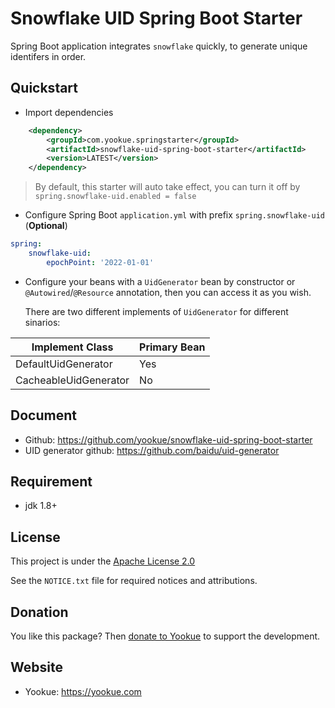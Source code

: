 # Snowflake UID Spring Boot Starter

Spring Boot application integrates `snowflake` quickly, to generate unique identifers in order.

## Quickstart

- Import dependencies

```xml
    <dependency>
        <groupId>com.yookue.springstarter</groupId>
        <artifactId>snowflake-uid-spring-boot-starter</artifactId>
        <version>LATEST</version>
    </dependency>
```

> By default, this starter will auto take effect, you can turn it off by `spring.snowflake-uid.enabled = false`

- Configure Spring Boot `application.yml` with prefix `spring.snowflake-uid` (**Optional**)

```yml
spring:
    snowflake-uid:
        epochPoint: '2022-01-01'
```

- Configure your beans with a `UidGenerator` bean by constructor or `@Autowired`/`@Resource` annotation, then you can access it as you wish.

  There are two different implements of `UidGenerator` for different sinarios:

| Implement Class       | Primary Bean |
|-----------------------|--------------|
| DefaultUidGenerator   | Yes          |
| CacheableUidGenerator | No           |

## Document

- Github: https://github.com/yookue/snowflake-uid-spring-boot-starter
- UID generator github: https://github.com/baidu/uid-generator

## Requirement

- jdk 1.8+

## License

This project is under the [Apache License 2.0](https://www.apache.org/licenses/LICENSE-2.0)

See the `NOTICE.txt` file for required notices and attributions.

## Donation

You like this package? Then [donate to Yookue](https://yookue.com/public/donate) to support the development.

## Website

- Yookue: https://yookue.com
